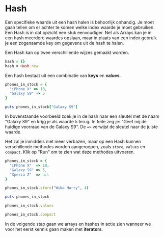 # Hash

Een specifieke waarde uit een hash halen is behoorlijk onhandig. Je moet gaan
tellen om er achter te komen welke index waarde je moet gebruiken. Een Hash is
in dat opzicht een stuk eenvoudiger. Net als Arrays kan je in een hash meerdere
waardes opslaan, maar in plaats van een index gebruik je een zogenaamde key om
gegevens uit de hash te halen.

Een Hash kan op twee verschillende wijzes gemaakt worden.

```ruby
hash = {}
hash = Hash.new
```

Een hash bestaat uit een combinatie van **keys** en **values**.

```ruby runnable
phones_in_stock = {
  "iPhone X" => 10,
  "Galaxy S9" => 5   
}

puts phones_in_stock["Galaxy S9"]
```

In bovenstaande voorbeeld zoek je in de hash naar een sleutel met de naam "Galaxy S9"
en krijg je als waarde 5 terug. In feite zeg je: "Geef mij de huidige voorraad van de
Galaxy S9". De `=>` verwijst de sleutel naar de juiste waarde.

Het zal je inmiddels niet meer verbazen, maar op een Hash kunnen verschillende
methodes worden aangeroepen, zoals `store`, `values` en `compact`. Klik op "Run"
om te zien wat deze methodes uitvoeren.

```ruby runnable
phones_in_stock = {
  "iPhone X"  => 10,
  "Galaxy S9" => 5,
  "Xperia Z"  => nil
}

phones_in_stock.store("Wiko Harry", 4)

puts phones_in_stock

phones_in_stock.values

phones_in_stock.compact
```

In de volgende stap gaan we arrays en hashes in actie zien wanneer we voor het
eerst kennis gaan maken met **iterators**.